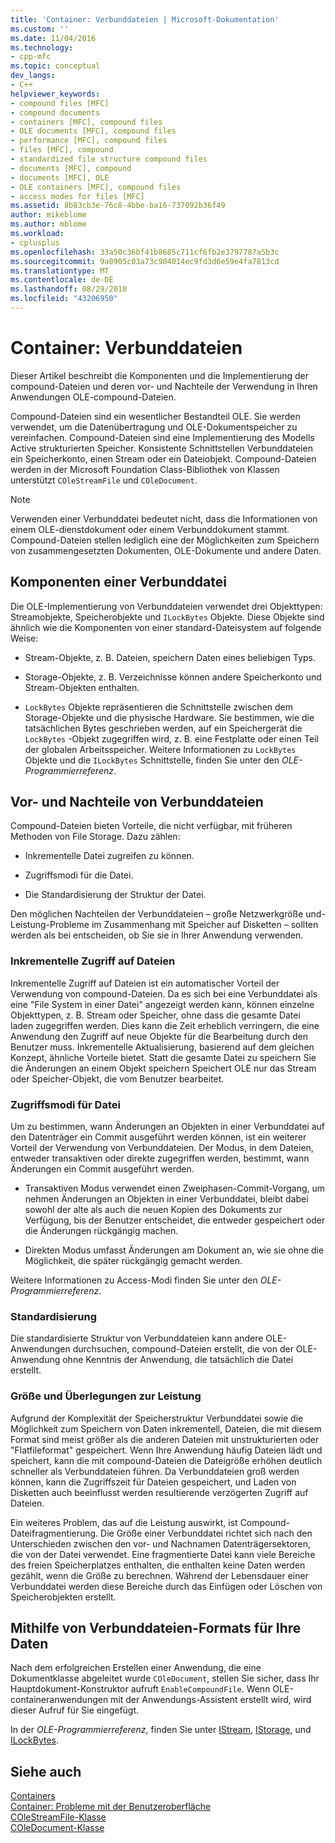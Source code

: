 ```yaml
---
title: 'Container: Verbunddateien | Microsoft-Dokumentation'
ms.custom: ''
ms.date: 11/04/2016
ms.technology:
- cpp-mfc
ms.topic: conceptual
dev_langs:
- C++
helpviewer_keywords:
- compound files [MFC]
- compound documents
- containers [MFC], compound files
- OLE documents [MFC], compound files
- performance [MFC], compound files
- files [MFC], compound
- standardized file structure compound files
- documents [MFC], compound
- documents [MFC], OLE
- OLE containers [MFC], compound files
- access modes for files [MFC]
ms.assetid: 8b83cb3e-76c8-4bbe-ba16-737092b36f49
author: mikeblome
ms.author: mblome
ms.workload:
- cplusplus
ms.openlocfilehash: 33a50c36bf41b8685c711cf6fb2e3797787a5b3c
ms.sourcegitcommit: 9a0905c03a73c904014ec9fd3d6e59e4fa7813cd
ms.translationtype: MT
ms.contentlocale: de-DE
ms.lasthandoff: 08/29/2018
ms.locfileid: "43206950"
---
```

# <a name="containers-compound-files"></a>Container: Verbunddateien
Dieser Artikel beschreibt die Komponenten und die Implementierung der compound-Dateien und deren vor- und Nachteile der Verwendung in Ihren Anwendungen OLE-compound-Dateien.  
  
 Compound-Dateien sind ein wesentlicher Bestandteil OLE. Sie werden verwendet, um die Datenübertragung und OLE-Dokumentspeicher zu vereinfachen. Compound-Dateien sind eine Implementierung des Modells Active strukturierten Speicher. Konsistente Schnittstellen Verbunddateien ein Speicherkonto, einen Stream oder ein Dateiobjekt. Compound-Dateien werden in der Microsoft Foundation Class-Bibliothek von Klassen unterstützt `COleStreamFile` und `COleDocument`.  
  
> [!NOTE]
>  Verwenden einer Verbunddatei bedeutet nicht, dass die Informationen von einem OLE-dienstdokument oder einem Verbunddokument stammt. Compound-Dateien stellen lediglich eine der Möglichkeiten zum Speichern von zusammengesetzten Dokumenten, OLE-Dokumente und andere Daten.  
  
##  <a name="_core_components_of_a_compound_file"></a> Komponenten einer Verbunddatei  
 Die OLE-Implementierung von Verbunddateien verwendet drei Objekttypen: Streamobjekte, Speicherobjekte und `ILockBytes` Objekte. Diese Objekte sind ähnlich wie die Komponenten von einer standard-Dateisystem auf folgende Weise:  
  
-   Stream-Objekte, z. B. Dateien, speichern Daten eines beliebigen Typs.  
  
-   Storage-Objekte, z. B. Verzeichnisse können andere Speicherkonto und Stream-Objekten enthalten.  
  
-   `LockBytes` Objekte repräsentieren die Schnittstelle zwischen dem Storage-Objekte und die physische Hardware. Sie bestimmen, wie die tatsächlichen Bytes geschrieben werden, auf ein Speichergerät die `LockBytes` -Objekt zugegriffen wird, z. B. eine Festplatte oder einen Teil der globalen Arbeitsspeicher. Weitere Informationen zu `LockBytes` Objekte und die `ILockBytes` Schnittstelle, finden Sie unter den *OLE-Programmierreferenz*.  
  
##  <a name="_core_advantages_and_disadvantages_of_compound_files"></a> Vor- und Nachteile von Verbunddateien  
 Compound-Dateien bieten Vorteile, die nicht verfügbar, mit früheren Methoden von File Storage. Dazu zählen:  
  
-   Inkrementelle Datei zugreifen zu können.  
  
-   Zugriffsmodi für die Datei.  
  
-   Die Standardisierung der Struktur der Datei.  
  
 Den möglichen Nachteilen der Verbunddateien – große Netzwerkgröße und-Leistung-Probleme im Zusammenhang mit Speicher auf Disketten – sollten werden als bei entscheiden, ob Sie sie in Ihrer Anwendung verwenden.  
  
###  <a name="_core_incremental_access_to_files"></a> Inkrementelle Zugriff auf Dateien  
 Inkrementelle Zugriff auf Dateien ist ein automatischer Vorteil der Verwendung von compound-Dateien. Da es sich bei eine Verbunddatei als eine "File System in einer Datei" angezeigt werden kann, können einzelne Objekttypen, z. B. Stream oder Speicher, ohne dass die gesamte Datei laden zugegriffen werden. Dies kann die Zeit erheblich verringern, die eine Anwendung den Zugriff auf neue Objekte für die Bearbeitung durch den Benutzer muss. Inkrementelle Aktualisierung, basierend auf dem gleichen Konzept, ähnliche Vorteile bietet. Statt die gesamte Datei zu speichern Sie die Änderungen an einem Objekt speichern Speichert OLE nur das Stream oder Speicher-Objekt, die vom Benutzer bearbeitet.  
  
###  <a name="_core_file_access_modes"></a> Zugriffsmodi für Datei  
 Um zu bestimmen, wann Änderungen an Objekten in einer Verbunddatei auf den Datenträger ein Commit ausgeführt werden können, ist ein weiterer Vorteil der Verwendung von Verbunddateien. Der Modus, in dem Dateien, entweder transaktiven oder direkte zugegriffen werden, bestimmt, wann Änderungen ein Commit ausgeführt werden.  
  
-   Transaktiven Modus verwendet einen Zweiphasen-Commit-Vorgang, um nehmen Änderungen an Objekten in einer Verbunddatei, bleibt dabei sowohl der alte als auch die neuen Kopien des Dokuments zur Verfügung, bis der Benutzer entscheidet, die entweder gespeichert oder die Änderungen rückgängig machen.  
  
-   Direkten Modus umfasst Änderungen am Dokument an, wie sie ohne die Möglichkeit, die später rückgängig gemacht werden.  
  
 Weitere Informationen zu Access-Modi finden Sie unter den *OLE-Programmierreferenz*.  
  
###  <a name="_core_standardization"></a> Standardisierung  
 Die standardisierte Struktur von Verbunddateien kann andere OLE-Anwendungen durchsuchen, compound-Dateien erstellt, die von der OLE-Anwendung ohne Kenntnis der Anwendung, die tatsächlich die Datei erstellt.  
  
###  <a name="_core_size_and_performance_considerations"></a> Größe und Überlegungen zur Leistung  
 Aufgrund der Komplexität der Speicherstruktur Verbunddatei sowie die Möglichkeit zum Speichern von Daten inkrementell, Dateien, die mit diesem Format sind meist größer als die anderen Dateien mit unstrukturierten oder "Flatfileformat" gespeichert. Wenn Ihre Anwendung häufig Dateien lädt und speichert, kann die mit compound-Dateien die Dateigröße erhöhen deutlich schneller als Verbunddateien führen. Da Verbunddateien groß werden können, kann die Zugriffszeit für Dateien gespeichert, und Laden von Disketten auch beeinflusst werden resultierende verzögerten Zugriff auf Dateien.  
  
 Ein weiteres Problem, das auf die Leistung auswirkt, ist Compound-Dateifragmentierung. Die Größe einer Verbunddatei richtet sich nach den Unterschieden zwischen den vor- und Nachnamen Datenträgersektoren, die von der Datei verwendet. Eine fragmentierte Datei kann viele Bereiche des freien Speicherplatzes enthalten, die enthalten keine Daten werden gezählt, wenn die Größe zu berechnen. Während der Lebensdauer einer Verbunddatei werden diese Bereiche durch das Einfügen oder Löschen von Speicherobjekten erstellt.  
  
##  <a name="_core_using_compound_files_format_for_your_data"></a> Mithilfe von Verbunddateien-Formats für Ihre Daten  
 Nach dem erfolgreichen Erstellen einer Anwendung, die eine Dokumentklasse abgeleitet wurde `COleDocument`, stellen Sie sicher, dass Ihr Hauptdokument-Konstruktor aufruft `EnableCompoundFile`. Wenn OLE-containeranwendungen mit der Anwendungs-Assistent erstellt wird, wird dieser Aufruf für Sie eingefügt.  
  
 In der *OLE-Programmierreferenz*, finden Sie unter [IStream](/windows/desktop/api/objidl/nn-objidl-istream), [IStorage](/windows/desktop/api/objidl/nn-objidl-istorage), und [ILockBytes](/windows/desktop/api/objidl/nn-objidl-ilockbytes).  
  
## <a name="see-also"></a>Siehe auch  
 [Containers](../mfc/containers.md)   
 [Container: Probleme mit der Benutzeroberfläche](../mfc/containers-user-interface-issues.md)   
 [COleStreamFile-Klasse](../mfc/reference/colestreamfile-class.md)   
 [COleDocument-Klasse](../mfc/reference/coledocument-class.md)
